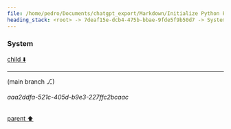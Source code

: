 ```yaml
---
file: /home/pedro/Documents/chatgpt_export/Markdown/Initialize Python Parser & Language.md
heading_stack: <root> -> 7deaf15e-dcb4-475b-bbae-9fde5f9b50d7 -> System -> 5a6cae08-3bad-4a1b-92fc-266c59c03560 -> System
---
```

### System

[child ⬇️](#aaa2ddfa-521c-405d-b9e3-227ffc2bcaac)

---

(main branch ⎇)
###### aaa2ddfa-521c-405d-b9e3-227ffc2bcaac
[parent ⬆️](#5a6cae08-3bad-4a1b-92fc-266c59c03560)
